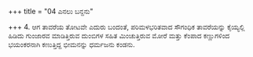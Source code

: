 +++
title = "04 ಎನಲು ಬನ್ದನು"

+++
4. ಆಗ ತಾವರೆಯ ತೋಟವೇ ಎದುರು ಬಂದಂತೆ, ಪರಿಮಳಭರಿತವಾದ ಸೌಗಂಧಿಕ ತಾವರೆಯನ್ನು ಕೈಯ್ಯಲ್ಲಿ ಹಿಡಿದು ಗುಂಜಾರವ ಮಾಡಿತ್ತಿರುವ ದುಂಬಿಗಳ ಸಹಿತ ಮಿಂಚುತ್ತಿರುವ ಮೋರೆ ಮತ್ತು ಕೆಂಪಾದ  ಕಣ್ಣುಗಳಿಂದ  ಭಯಂಕರನಾಗಿ ಕಣುತ್ತಿದ್ದ ಭೀಮನನ್ನು  ಧರ್ಮಜನು ಕಂಡನು.